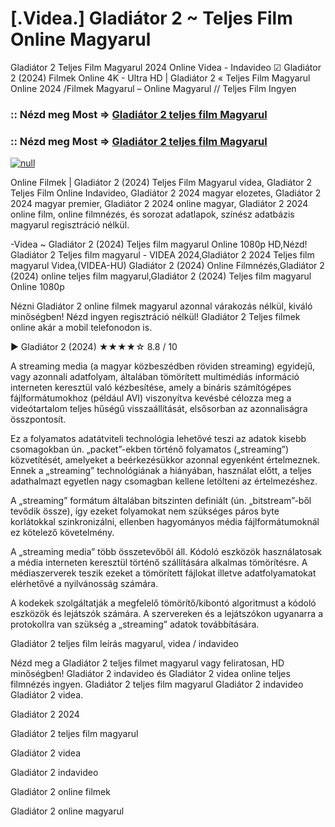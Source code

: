 # [.Videa.] Gladiátor 2 ~ Teljes Film Online Magyarul

Gladiátor 2 Teljes Film Magyarul 2024 Online Videa - Indavideo ☑ Gladiátor 2 (2024) Filmek Online 4K - Ultra HD | Gladiátor 2 « Teljes Film Magyarul Online 2024 /Filmek Magyarul – Online Magyarul // Teljes Film Ingyen

### :: Nézd meg Most => [Gladiátor 2 teljes film Magyarul](https://t.co/NTjQFXmCQz)

### :: Nézd meg Most => [Gladiátor 2 teljes film Magyarul](https://t.co/NTjQFXmCQz)

[![null](https://static.wixstatic.com/media/855a25_043b5abeb4ae4d35ac003198e7fe56ed~mv2.gif)](https://t.co/NTjQFXmCQz)

Online Filmek | Gladiátor 2 (2024) Teljes Film Magyarul videa, Gladiátor 2 Teljes Film Online Indavideo, Gladiátor 2 2024 magyar elozetes, Gladiátor 2 2024 magyar premier, Gladiátor 2 2024 online magyar, Gladiátor 2 2024 online film, online filmnézés, és sorozat adatlapok, színész adatbázis magyarul regisztráció nélkül.

-Videa ~ Gladiátor 2 (2024) Teljes film magyarul Online 1080p HD,Nézd! Gladiátor 2 Teljes film magyarul - VIDEA 2024,Gladiátor 2 2024 Teljes film magyarul Videa,(VIDEA-HU) Gladiátor 2 (2024) Online Filmnézés,Gladiátor 2 (2024) online teljes film magyarul,Gladiátor 2 (2024) Teljes film magyarul Online 1080p

Nézni Gladiátor 2 online filmek magyarul azonnal várakozás nélkül, kiváló minőségben! Nézd ingyen regisztráció nélkül! Gladiátor 2 Teljes filmek online akár a mobil telefonodon is.

▶️ Gladiátor 2 (2024) ★★★★☆ 8.8 / 10

A streaming media (a magyar közbeszédben röviden streaming) egyidejű, vagy azonnali adatfolyam, általában tömörített multimédiás információ interneten keresztül való kézbesítése, amely a bináris számítógépes fájlformátumokhoz (például AVI) viszonyítva kevésbé célozza meg a videótartalom teljes hűségű visszaállítását, elsősorban az azonnaliságra összpontosít.

Ez a folyamatos adatátviteli technológia lehetővé teszi az adatok kisebb csomagokban ún. „packet”-ekben történő folyamatos („streaming”) közvetítését, amelyeket a beérkezésükkor azonnal egyenként értelmeznek. Ennek a „streaming” technológiának a hiányában, használat előtt, a teljes adathalmazt egyetlen nagy csomagban kellene letölteni az értelmezéshez.

A „streaming” formátum általában bitszinten definiált (ún. „bitstream”-ből tevődik össze), így ezeket folyamokat nem szükséges páros byte korlátokkal szinkronizálni, ellenben hagyományos média fájlformátumoknál ez kötelező követelmény.

A „streaming media” több összetevőből áll. Kódoló eszközök használatosak a média interneten keresztül történő szállítására alkalmas tömörítésre. A médiaszerverek teszik ezeket a tömörített fájlokat illetve adatfolyamatokat elérhetővé a nyilvánosság számára.

A kodekek szolgáltatják a megfelelő tömörítő/kibontó algoritmust a kódoló eszközök és lejátszók számára. A szervereken és a lejátszókon ugyanarra a protokollra van szükség a „streaming” adatok továbbítására.

Gladiátor 2 teljes film leírás magyarul, videa / indavideo

Nézd meg a Gladiátor 2 teljes filmet magyarul vagy feliratosan, HD minőségben! Gladiátor 2 indavideo és Gladiátor 2 videa online teljes filmnézés ingyen. Gladiátor 2 teljes film magyarul Gladiátor 2 indavideo Gladiátor 2 videa.

Gladiátor 2 2024

Gladiátor 2 teljes film magyarul

Gladiátor 2 videa

Gladiátor 2 indavideo

Gladiátor 2 online filmek

Gladiátor 2 online magyarul
